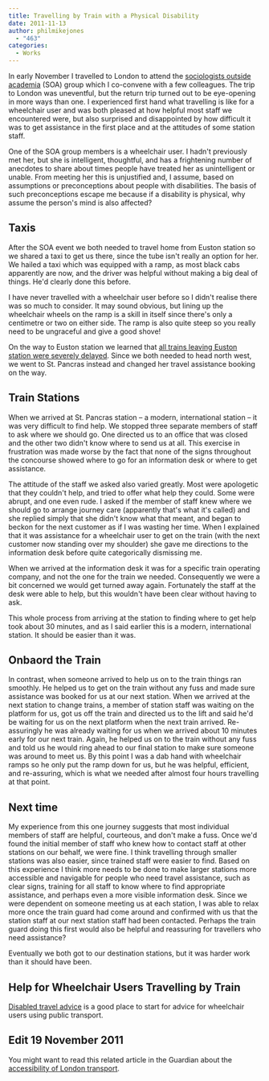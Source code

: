 ```yaml
---
title: Travelling by Train with a Physical Disability
date: 2011-11-13
author: philmikejones
  - "463"
categories:
  - Works
---
```


In early November I travelled to London to attend the [sociologists outside academia](http://www.britsoc.co.uk/specialisms/SOA.htm) (SOA) group which I co-convene with a few colleagues. The trip to London was uneventful, but the return trip turned out to be eye-opening in more ways than one. I experienced first hand what travelling is like for a wheelchair user and was both pleased at how helpful most staff we encountered were, but also surprised and disappointed by how difficult it was to get assistance in the first place and at the attitudes of some station staff.


One of the SOA group members is a wheelchair user. I hadn't previously met her, but she is intelligent, thoughtful, and has a frightening number of anecdotes to share about times people have treated her as unintelligent or unable. From meeting her this is unjustified and, I assume, based on assumptions or preconceptions about people with disabilities. The basis of such preconceptions escape me because if a disability is physical, why assume the person's mind is also affected?

## Taxis

After the SOA event we both needed to travel home from Euston station so we shared a taxi to get us there, since the tube isn't really an option for her. We hailed a taxi which was equipped with a ramp, as most black cabs apparently are now, and the driver was helpful without making a big deal of things. He'd clearly done this before.

I have never travelled with a wheelchair user before so I didn't realise there was so much to consider. It may sound obvious, but lining up the wheelchair wheels on the ramp is a skill in itself since there's only a centimetre or two on either side. The ramp is also quite steep so you really need to be ungraceful and give a good shove!

On the way to Euston station we learned that [all trains leaving Euston station were severely delayed](http://www.bbc.co.uk/news/uk-england-london-15606676). Since we both needed to head north west, we went to St. Pancras instead and changed her travel assistance booking on the way.

## Train Stations

When we arrived at St. Pancras station &#8211; a modern, international station &#8211; it was very difficult to find help. We stopped three separate members of staff to ask where we should go. One directed us to an office that was closed and the other two didn't know where to send us at all. This exercise in frustration was made worse by the fact that none of the signs throughout the concourse showed where to go for an information desk or where to get assistance.

The attitude of the staff we asked also varied greatly. Most were apologetic that they couldn't help, and tried to offer what help they could. Some were abrupt, and one even rude. I asked if the member of staff knew where we should go to arrange journey care (apparently that's what it's called) and she replied simply that she didn't know what that meant, and began to beckon for the next customer as if I was wasting her time. When I explained that it was assistance for a wheelchair user to get on the train (with the next customer now standing over my shoulder) she gave me directions to the information desk before quite categorically dismissing me.

When we arrived at the information desk it was for a specific train operating company, and not the one for the train we needed. Consequently we were a bit concerned we would get turned away again. Fortunately the staff at the desk were able to help, but this wouldn't have been clear without having to ask.

This whole process from arriving at the station to finding where to get help took about 30 minutes, and as I said earlier this is a modern, international station. It should be easier than it was.

## Onbaord the Train

In contrast, when someone arrived to help us on to the train things ran smoothly. He helped us to get on the train without any fuss and made sure assistance was booked for us at our next station. When we arrived at the next station to change trains, a member of station staff was waiting on the platform for us, got us off the train and directed us to the lift and said he'd be waiting for us on the next platform when the next train arrived. Re-assuringly he was already waiting for us when we arrived about 10 minutes early for our next train. Again, he helped us on to the train without any fuss and told us he would ring ahead to our final station to make sure someone was around to meet us. By this point I was a dab hand with wheelchair ramps so he only put the ramp down for us, but he was helpful, efficient, and re-assuring, which is what we needed after almost four hours travelling at that point.

## Next time

My experience from this one journey suggests that most individual members of staff are helpful, courteous, and don't make a fuss. Once we'd found the initial member of staff who knew how to contact staff at other stations on our behalf, we were fine. I think travelling through smaller stations was also easier, since trained staff were easier to find. Based on this experience I think more needs to be done to make larger stations more accessible and navigable for people who need travel assistance, such as clear signs, training for all staff to know where to find appropriate assistance, and perhaps even a more visible information desk. Since we were dependent on someone meeting us at each station, I was able to relax more once the train guard had come around and confirmed with us that the station staff at our next station staff had been contacted. Perhaps the train guard doing this first would also be helpful and reassuring for travellers who need assistance?

Eventually we both got to our destination stations, but it was harder work than it should have been.

## Help for Wheelchair Users Travelling by Train

[Disabled travel advice](http://www.disabledtraveladvice.co.uk/train-travel-for-wheel-chair-users.html) is a good place to start for advice for wheelchair users using public transport.

## Edit 19 November 2011

You might want to read this related article in the Guardian about the [accessibility of London transport](http://www.guardian.co.uk/society/2011/nov/17/paralympics-disabled-travel-access).